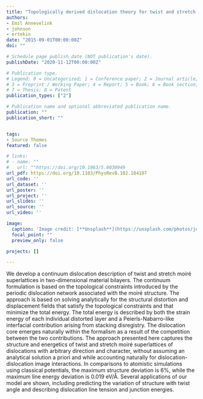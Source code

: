 ```yaml
---
title: "Topologically derived dislocation theory for twist and stretch moiré superlattices in bilayer graphene"
authors:
- Emil Annevelink
- johnson
- ertekin
date: "2015-09-01T00:00:00Z"
doi: ""

# Schedule page publish date (NOT publication's date).
publishDate: "2020-11-12T00:00:00Z"

# Publication type.
# Legend: 0 = Uncategorized; 1 = Conference paper; 2 = Journal article;
# 3 = Preprint / Working Paper; 4 = Report; 5 = Book; 6 = Book section;
# 7 = Thesis; 8 = Patent
publication_types: ["2"]

# Publication name and optional abbreviated publication name.
publication: ""
publication_short: ""


tags:
- Source Themes
featured: false

# links:
# - name: ""
#   url: ""https://doi.org/10.1063/5.0030949
url_pdf: https://doi.org/10.1103/PhysRevB.102.184107
url_code: ''
url_dataset: ''
url_poster: ''
url_project: ''
url_slides: ''
url_source: ''
url_video: ''

image:
  caption: 'Image credit: [**Unsplash**](https://unsplash.com/photos/jdD8gXaTZsc)'
  focal_point: ""
  preview_only: false

projects: []

---
```


We develop a continuum dislocation description of twist and stretch moiré superlattices in two-dimensional material bilayers. The continuum formulation is based on the topological constraints introduced by the periodic dislocation network associated with the moiré structure. The approach is based on solving analytically for the structural distortion and displacement fields that satisfy the topological constraints and that minimize the total energy. The total energy is described by both the strain energy of each individual distorted layer and a Peierls-Nabarro-like interfacial contribution arising from stacking disregistry. The dislocation core emerges naturally within the formalism as a result of the competition between the two contributions. The approach presented here captures the structure and energetics of twist and stretch moiré superlattices of dislocations with arbitrary direction and character, without assuming an analytical solution a priori and while accounting naturally for dislocation-dislocation image interactions. In comparisons to atomistic simulations using classical potentials, the maximum structure deviation is 6%, while the maximum line energy deviation is 0.019 eV/Å. Several applications of our model are shown, including predicting the variation of structure with twist angle and describing dislocation line tension and junction energies.

